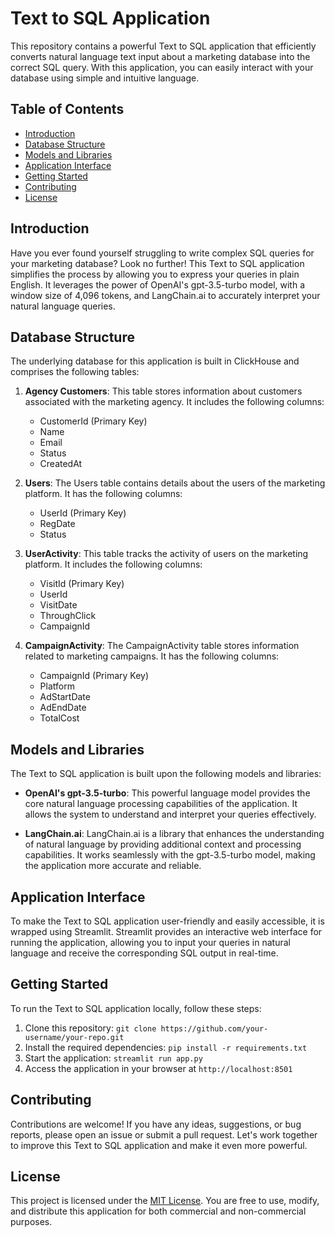 # Text to SQL Application

This repository contains a powerful Text to SQL application that efficiently converts natural language text input about a marketing database into the correct SQL query. With this application, you can easily interact with your database using simple and intuitive language.

## Table of Contents

- [Introduction](#introduction)
- [Database Structure](#database-structure)
- [Models and Libraries](#models-and-libraries)
- [Application Interface](#application-interface)
- [Getting Started](#getting-started)
- [Contributing](#contributing)
- [License](#license)

## Introduction

Have you ever found yourself struggling to write complex SQL queries for your marketing database? Look no further! This Text to SQL application simplifies the process by allowing you to express your queries in plain English. It leverages the power of OpenAI's gpt-3.5-turbo model, with a window size of 4,096 tokens, and LangChain.ai to accurately interpret your natural language queries.

## Database Structure

The underlying database for this application is built in ClickHouse and comprises the following tables:

1. **Agency Customers**: This table stores information about customers associated with the marketing agency. It includes the following columns:
   - CustomerId (Primary Key)
   - Name
   - Email
   - Status
   - CreatedAt

2. **Users**: The Users table contains details about the users of the marketing platform. It has the following columns:
   - UserId (Primary Key)
   - RegDate
   - Status

3. **UserActivity**: This table tracks the activity of users on the marketing platform. It includes the following columns:
   - VisitId (Primary Key)
   - UserId
   - VisitDate
   - ThroughClick
   - CampaignId

4. **CampaignActivity**: The CampaignActivity table stores information related to marketing campaigns. It has the following columns:
   - CampaignId (Primary Key)
   - Platform
   - AdStartDate
   - AdEndDate
   - TotalCost

## Models and Libraries

The Text to SQL application is built upon the following models and libraries:

- **OpenAI's gpt-3.5-turbo**: This powerful language model provides the core natural language processing capabilities of the application. It allows the system to understand and interpret your queries effectively.

- **LangChain.ai**: LangChain.ai is a library that enhances the understanding of natural language by providing additional context and processing capabilities. It works seamlessly with the gpt-3.5-turbo model, making the application more accurate and reliable.

## Application Interface

To make the Text to SQL application user-friendly and easily accessible, it is wrapped using Streamlit. Streamlit provides an interactive web interface for running the application, allowing you to input your queries in natural language and receive the corresponding SQL output in real-time.

## Getting Started

To run the Text to SQL application locally, follow these steps:

1. Clone this repository: `git clone https://github.com/your-username/your-repo.git`
2. Install the required dependencies: `pip install -r requirements.txt`
3. Start the application: `streamlit run app.py`
4. Access the application in your browser at `http://localhost:8501`

## Contributing

Contributions are welcome! If you have any ideas, suggestions, or bug reports, please open an issue or submit a pull request. Let's work together to improve this Text to SQL application and make it even more powerful.

## License

This project is licensed under the [MIT License](LICENSE). You are free to use, modify, and distribute this application for both commercial and non-commercial purposes.

